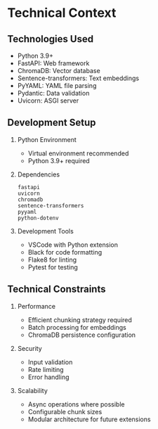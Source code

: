 # Technical Context

## Technologies Used
- Python 3.9+
- FastAPI: Web framework
- ChromaDB: Vector database
- Sentence-transformers: Text embeddings
- PyYAML: YAML file parsing
- Pydantic: Data validation
- Uvicorn: ASGI server

## Development Setup
1. Python Environment
   - Virtual environment recommended
   - Python 3.9+ required

2. Dependencies
   ```
   fastapi
   uvicorn
   chromadb
   sentence-transformers
   pyyaml
   python-dotenv
   ```

3. Development Tools
   - VSCode with Python extension
   - Black for code formatting
   - Flake8 for linting
   - Pytest for testing

## Technical Constraints
1. Performance
   - Efficient chunking strategy required
   - Batch processing for embeddings
   - ChromaDB persistence configuration

2. Security
   - Input validation
   - Rate limiting
   - Error handling

3. Scalability
   - Async operations where possible
   - Configurable chunk sizes
   - Modular architecture for future extensions
